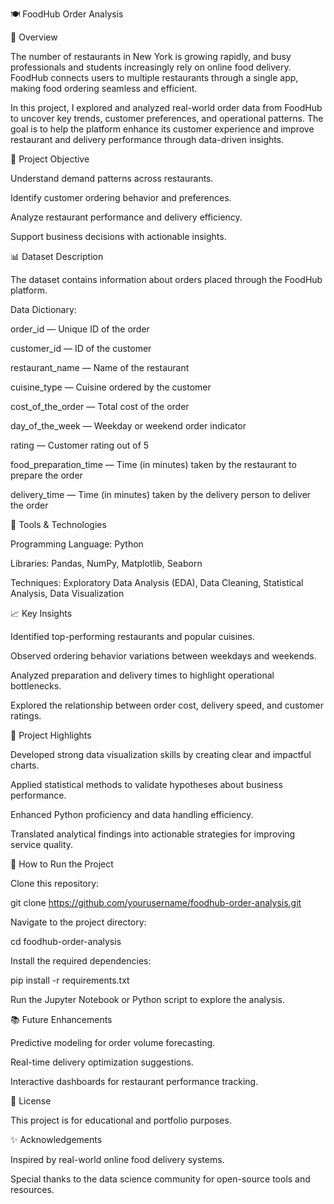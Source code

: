 🍽️ FoodHub Order Analysis

📌 Overview

The number of restaurants in New York is growing rapidly, and busy professionals and students increasingly rely on online food delivery. FoodHub connects users to multiple restaurants through a single app, making food ordering seamless and efficient.

In this project, I explored and analyzed real-world order data from FoodHub to uncover key trends, customer preferences, and operational patterns. The goal is to help the platform enhance its customer experience and improve restaurant and delivery performance through data-driven insights.

🧠 Project Objective

Understand demand patterns across restaurants.

Identify customer ordering behavior and preferences.

Analyze restaurant performance and delivery efficiency.

Support business decisions with actionable insights.

📊 Dataset Description

The dataset contains information about orders placed through the FoodHub platform.

Data Dictionary:

order_id — Unique ID of the order

customer_id — ID of the customer

restaurant_name — Name of the restaurant

cuisine_type — Cuisine ordered by the customer

cost_of_the_order — Total cost of the order

day_of_the_week — Weekday or weekend order indicator

rating — Customer rating out of 5

food_preparation_time — Time (in minutes) taken by the restaurant to prepare the order

delivery_time — Time (in minutes) taken by the delivery person to deliver the order

🧰 Tools & Technologies

Programming Language: Python

Libraries: Pandas, NumPy, Matplotlib, Seaborn

Techniques: Exploratory Data Analysis (EDA), Data Cleaning, Statistical Analysis, Data Visualization

📈 Key Insights

Identified top-performing restaurants and popular cuisines.

Observed ordering behavior variations between weekdays and weekends.

Analyzed preparation and delivery times to highlight operational bottlenecks.

Explored the relationship between order cost, delivery speed, and customer ratings.

🧭 Project Highlights

Developed strong data visualization skills by creating clear and impactful charts.

Applied statistical methods to validate hypotheses about business performance.

Enhanced Python proficiency and data handling efficiency.

Translated analytical findings into actionable strategies for improving service quality.

🚀 How to Run the Project

Clone this repository:

git clone https://github.com/yourusername/foodhub-order-analysis.git


Navigate to the project directory:

cd foodhub-order-analysis


Install the required dependencies:

pip install -r requirements.txt


Run the Jupyter Notebook or Python script to explore the analysis.

📚 Future Enhancements

Predictive modeling for order volume forecasting.

Real-time delivery optimization suggestions.

Interactive dashboards for restaurant performance tracking.

📝 License

This project is for educational and portfolio purposes.

✨ Acknowledgements

Inspired by real-world online food delivery systems.

Special thanks to the data science community for open-source tools and resources.
